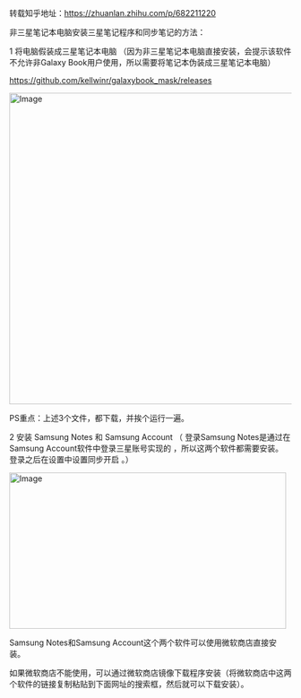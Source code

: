 转载知乎地址：https://zhuanlan.zhihu.com/p/682211220

非三星笔记本电脑安装三星笔记程序和同步笔记的方法：

1 将电脑假装成三星笔记本电脑
（因为非三星笔记本电脑直接安装，会提示该软件不允许非Galaxy Book用户使用，所以需要将笔记本伪装成三星笔记本电脑）

https://github.com/kellwinr/galaxybook_mask/releases


<img width="1344" height="556" alt="Image" src="https://github.com/user-attachments/assets/1a29eb19-f2cb-4450-aa2b-45ee821bb204" />


PS重点：上述3个文件，都下载，并挨个运行一遍。

2 安装 Samsung Notes 和 Samsung Account
（ 登录Samsung Notes是通过在Samsung Account软件中登录三星账号实现的 ，所以这两个软件都需要安装。 登录之后在设置中设置同步开启 。）

<img width="494" height="279" alt="Image" src="https://github.com/user-attachments/assets/92450bd8-a110-4287-901f-6d46d9836947" />


Samsung Notes和Samsung Account这个两个软件可以使用微软商店直接安装。

如果微软商店不能使用，可以通过微软商店镜像下载程序安装（将微软商店中这两个软件的链接复制粘贴到下面网址的搜索框，然后就可以下载安装）。


